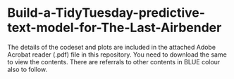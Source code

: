 # Build-a-TidyTuesday-predictive-text-model-for-The-Last-Airbender

The details of the codeset and plots are included in the attached Adobe Acrobat reader (.pdf) file in this repository. 
You need to download the same to view the contents. There are referrals to other contents in BLUE colour also to follow.
